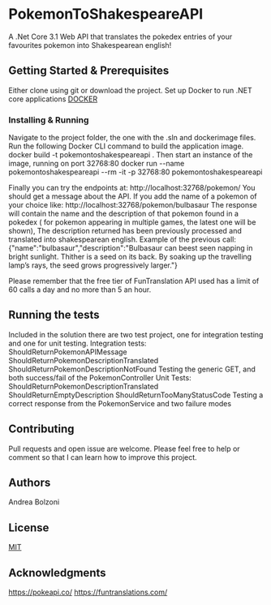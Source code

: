 # PokemonToShakespeareAPI

A .Net Core 3.1 Web API that translates the pokedex entries of your favourites pokemon into Shakespearean english! 

## Getting Started & Prerequisites

Either clone using git or download the project.
Set up Docker to run .NET core applications [DOCKER](https://docs.docker.com/)


### Installing & Running

Navigate to the project folder, the one with the .sln and dockerimage files.
Run the following Docker CLI command to build the application image.
	docker build -t pokemontoshakespeareapi .
Then start an instance of the image, running on port 32768:80
	docker run --name pokemontoshakespeareapi --rm -it -p 32768:80 pokemontoshakespeareapi
	
Finally you can try the endpoints at:
	http://localhost:32768/pokemon/
You should get a message about the API.
If you add the name of a pokemon of your choice like:
	http://localhost:32768/pokemon/bulbasaur
The response will contain the name and the description of that pokemon found in a pokedex ( for pokemon appearing in multiple games, the latest one will be shown),
The description returned has been previously processed and translated into shakespearean english.
Example of the previous call:
	{"name":"bulbasaur","description":"Bulbasaur can beest seen napping in bright sunlight. Thither is a seed on its back. By soaking up the travelling lamp’s rays,  the seed grows progressively larger."}
	
Please remember that the free tier of FunTranslation API used has a limit of 60 calls a day and no more than 5 an hour.

## Running the tests
Included in the solution there are two test project, one for integration testing and one for unit testing.
Integration tests:
	ShouldReturnPokemonAPIMessage
	ShouldReturnPokemonDescriptionTranslated
	ShouldReturnPokemonDescriptionNotFound
Testing the generic GET, and both success/fail of the PokemonController
Unit Tests:
	ShouldReturnPokemonDescriptionTranslated
	ShouldReturnEmptyDescription
	ShouldReturnTooManyStatusCode
Testing a correct response from the PokemonService and two failure modes


## Contributing

Pull requests and open issue are welcome. Please feel free to help or comment so that I can learn how to improve this project.

## Authors

Andrea Bolzoni

## License
[MIT](https://choosealicense.com/licenses/mit/)

## Acknowledgments

https://pokeapi.co/
https://funtranslations.com/
